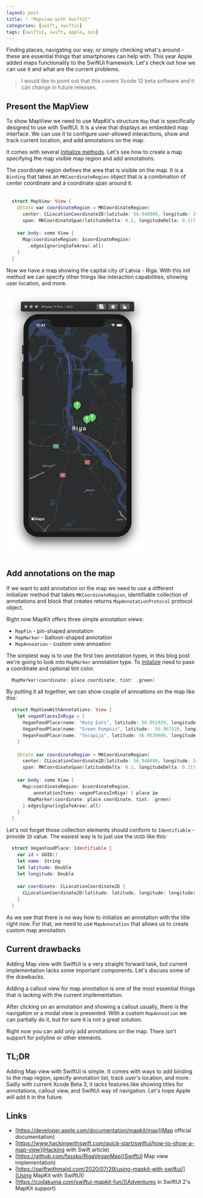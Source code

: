 ```yaml
---
layout: post
title: ! "Mapview with SwiftUI"
categories: [swift, swiftui]
tags: [swiftui, swift, apple, ios]
---
```


Finding places, navigating our way, or simply checking what's around - these are essential things that smartphones can help with. This year Apple added maps functionality to the SwiftUI framework. Let's check out how we can use it and what are the current problems.

> I would like to point out that this covers Xcode 12 beta software and it can change in future releases.

<!--more-->

## Present the MapView

To show MapView we need to use MapKit's structure `Map` that is specifically designed to use with SwiftUI. It is a view that displays an embedded map interface. We can use it to configure user-allowed interactions, show and track current location, and add annotations on the map.

It comes with several [initialize methods](https://developer.apple.com/documentation/mapkit/map). Let's see how to create a map specifying the map visible map region and add annotations.

The coordinate region defines the area that is visible on the map. It is a `Binding` that takes an `MKCoordinateRegion` object that is a combination of center coordinate and a coordinate span around it.

```swift

  struct MapView: View {
    @State var coordinateRegion = MKCoordinateRegion(
      center: CLLocationCoordinate2D(latitude: 56.948889, longitude: 24.106389),
      span: MKCoordinateSpan(latitudeDelta: 0.2, longitudeDelta: 0.2))
    
    var body: some View {
      Map(coordinateRegion: $coordinateRegion)
        .edgesIgnoringSafeArea(.all)
    }
  }

```

Now we have a map showing the capital city of Latvia - Riga. With this init method we can specify other things like interaction capabilities, showing user location, and more.

![SwiftUI Map view](/assets/img/swiftui-map/mapview.png)

## Add annotations on the map

If we want to add annotation on the map we need to use a different initializer method that takes `MKCoordinateRegion`, identifiable collection of annotations and block that creates returns `MapAnnotationProtocol` protocol object.

Right now MapKit offers three simple annotation views:

* `MapPin` - pin-shaped annotation
* `MapMarker` - balloon-shaped annotation
* `MapAnnoation` - custom view annoation

The simplest way is to use the first two annotation types, in this blog post we're going to look into `MapMarker` annotation type. To [initalize](https://developer.apple.com/documentation/mapkit/mapmarker/3601335-init) need to pass a coordinate and optional tint color.

```swift
  MapMarker(coordinate: place.coordinate, tint: .green)
```

By putting it all together, we can show couple of annoations on the map like this:

```swift
  struct MapViewWithAnnotations: View {
    let veganPlacesInRiga = [
      VeganFoodPlace(name: "Kozy Eats", latitude: 56.951924, longitude: 24.125584),
      VeganFoodPlace(name: "Green Pumpkin", latitude:  56.967520, longitude: 24.105760),
      VeganFoodPlace(name: "Terapija", latitude: 56.9539906, longitude: 24.13649290000000)
    ]
    
    @State var coordinateRegion = MKCoordinateRegion(
      center: CLLocationCoordinate2D(latitude: 56.948889, longitude: 24.106389),
      span: MKCoordinateSpan(latitudeDelta: 0.2, longitudeDelta: 0.2))
    
    var body: some View {
      Map(coordinateRegion: $coordinateRegion,
          annotationItems: veganPlacesInRiga) { place in
        MapMarker(coordinate: place.coordinate, tint: .green)
      }.edgesIgnoringSafeArea(.all)
    }
  }
```

Let's not forget those collection elements should conform to `Identifiable` - provide `ID` value. The easiest way is to just use the `UUID` like this:

```swift
  struct VeganFoodPlace: Identifiable {
    var id = UUID()
    let name: String
    let latitude: Double
    let longitude: Double
    
    var coordinate: CLLocationCoordinate2D {
      CLLocationCoordinate2D(latitude: latitude, longitude: longitude)
    }
  }
```

As we see that there is no way how to initialize an annotation with the title right now. For that, we need to use `MapAnnotation` that allows us to create custom map annotation.

## Current drawbacks

Adding Map view with SwiftUI is a very straight forward task, but current implementation lacks some important components. Let's discuss some of the drawbacks.

Adding a callout view for map annotation is one of the most essential things that is lacking with the current implementation.

After clicking on an annotation and showing a callout usually, there is the navigation or a modal view is presented. With a custom `MapAnnoation` we can partially do it, but for sure it is not a great solution.

Right now you can add only add annotations on the map. There isn't support for polyline or other elements.
  
## TL;DR

Adding Map view with SwiftUI is simple. It comes with ways to add binding to the map region, specify annotation list, track user's location, and more. Sadly with current Xcode Beta 3, it lacks features like showing titles for annotations, callout view, and SwiftUI way of navigation. Let's hope Apple will add it in the future.

## Links

* [https://developer.apple.com/documentation/mapkit/map](Map official documentation)
* [https://www.hackingwithswift.com/quick-start/swiftui/how-to-show-a-map-view](Hacking with Swift article)
* [https://github.com/fassko/RigaVeganMap](SwiftUI Map view implementation)
* [https://swiftwithmajid.com/2020/07/29/using-mapkit-with-swiftui/](Using MapKit with SwiftUI)
* [https://codakuma.com/swiftui-mapkit-fun/](Adventures in SwiftUI 2's MapKit support)
